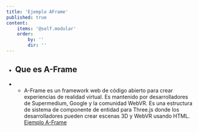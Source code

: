 ```yaml
---
title: 'Ejemplo AFrame'
published: true
content:
    items: '@self.modular'
    order:
        by: ''
        dir: ''
---
```


* ## Que es A-Frame
* * A-Frame es un framework web de código abierto para crear experiencias de realidad virtual. Es mantenido por desarrolladores de Supermedium, Google y la comunidad WebVR. Es una estructura de sistema de componente de entidad para Three.js donde los desarrolladores pueden crear escenas 3D y WebVR usando HTML. [Ejemplo A-Frame](https://www.thepetergarcia.com/aframe.html)